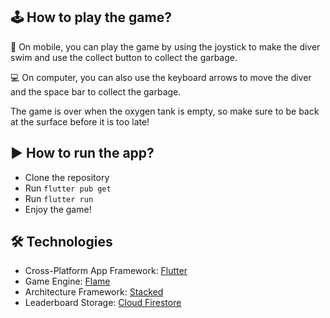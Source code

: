 ## 🕹️ How to play the game?

📱 On mobile, you can play the game by using the joystick to make the diver swim and use the collect button to collect the garbage.

💻 On computer, you can also use the keyboard arrows to move the diver and the space bar to collect the garbage.

The game is over when the oxygen tank is empty, so make sure to be back at the surface before it is too late!

## ▶️ How to run the app?

- Clone the repository
- Run `flutter pub get`
- Run `flutter run`
- Enjoy the game!


## 🛠️ Technologies

- Cross-Platform App Framework: [Flutter](https://flutter.dev/)
- Game Engine: [Flame](https://flame-engine.org/)
- Architecture Framework: [Stacked](https://pub.dev/packages/stacked)
- Leaderboard Storage: [Cloud Firestore](https://firebase.google.com/docs/firestore)
